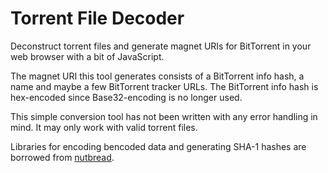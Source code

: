 # Torrent File Decoder

Deconstruct torrent files and generate magnet URIs for BitTorrent in your web browser with a bit of JavaScript.

The magnet URI this tool generates consists of a BitTorrent info hash, a name and maybe a few BitTorrent tracker URLs. The BitTorrent info hash is hex-encoded since Base32-encoding is no longer used.

This simple conversion tool has not been written with any error handling in mind. It may only work with valid torrent files.

Libraries for encoding bencoded data and generating SHA-1 hashes are borrowed from [nutbread](https://github.com/nutbread/t2m).
